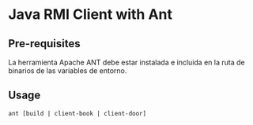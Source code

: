 Java RMI Client with Ant
========================

## Pre-requisites
La herramienta Apache ANT debe estar instalada e incluida en la ruta de binarios de las variables de entorno.

## Usage
```
ant [build | client-book | client-door]
```
